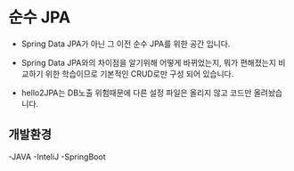 # 순수 JPA

- Spring Data JPA가 아닌 그 이전 순수 JPA를 위한 공간 입니다.

- Spring Data JPA와의 차이점을 알기위해 어떻게 바뀌었는지, 뭐가 편해졌는지 비교하기 위한 학습이므로 기본적인 CRUD로만 구성 되어 있습니다.

- hello2JPA는 DB노출 위험때문에 다른 설정 파일은 올리지 않고 코드만 올려놨습니다.

## 개발환경
-JAVA
-InteliJ
-SpringBoot
